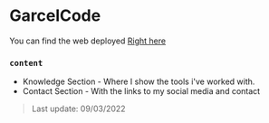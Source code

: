 # GarcelCode

You can find the web deployed [Right here](https://garcelcode.github.io/gcode/)

### `content`

- Knowledge Section - Where I show the tools i've worked with.
- Contact Section - With the links to my social media and contact

> Last update: 09/03/2022
